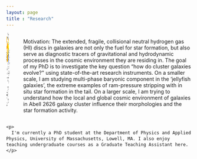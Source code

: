 ```yaml
---
layout: page
title : "Research"
---
```

<head>
  <style>
    .column.is-one-quarter {
      float: left;
      margin-right: 1rem;
    }

    .column:last-child {
      margin-bottom: 1rem;
    }

    @media screen and (max-width: 768px) {
      .column.is-one-quarter {
        float: none;
        margin-right: 0;
        margin-bottom: 1rem;
      }
    }
  </style>
</head>

<section class="section">
  <div class="container">
    <div class="columns">
      <div class="column is-one-quarter">
        <img src="/assets/JO204_summary_cartoon.png" alt="Figure" width="100" height="200">
      </div>
      <div class="column">
        <p>
          Motivation: The extended, fragile, collisional neutral hydrogen gas (HI) discs in galaxies are not only the fuel for star formation, but also serve as diagnostic tracers of gravitational and hydrodynamic processes in the cosmic environment they are residing in. The goal of my PhD is to investigate the key question “how do cluster galaxies evolve?" using state-of-the-art research instruments. On a smaller scale, I am studying multi-phase baryonic component in the ‘jellyfish galaxies’, the extreme examples of ram-pressure stripping with in situ star formation in the tail. On a larger scale, I am trying to understand how the local and global cosmic environment of galaxies in Abell 2626 galaxy cluster influence their morphologies and the star formation activity.
        </p>
      </div>
    </div>

    <p>
      I'm currently a PhD student at the Department of Physics and Applied Physics, University of Massachusetts, Lowell, MA. I also enjoy teaching undergraduate courses as a Graduate Teaching Assistant here.
    </p>

  </div>
</section>
